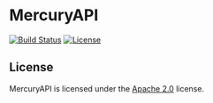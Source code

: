 # MercuryAPI

[![Build Status](http://jenkins.lolnet.co.nz/job/MercuryAPI/badge/icon)](https://jenkins.lolnet.co.nz/job/MercuryAPI/)
[![License](https://lolnet.co.nz/resources/badges/License-Apache%202.0-blue.svg)](https://www.apache.org/licenses/LICENSE-2.0)

## License
MercuryAPI is licensed under the [Apache 2.0](https://www.apache.org/licenses/LICENSE-2.0) license.

